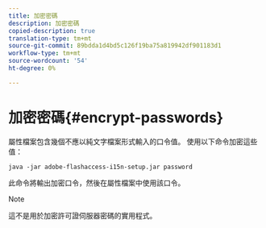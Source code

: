 ```yaml
---
title: 加密密碼
description: 加密密碼
copied-description: true
translation-type: tm+mt
source-git-commit: 89bdda1d4bd5c126f19ba75a819942df901183d1
workflow-type: tm+mt
source-wordcount: '54'
ht-degree: 0%

---
```



# 加密密碼{#encrypt-passwords}

屬性檔案包含幾個不應以純文字檔案形式輸入的口令值。 使用以下命令加密這些值：

`java -jar adobe-flashaccess-i15n-setup.jar password`

此命令將輸出加密口令，然後在屬性檔案中使用該口令。

>[!NOTE]
>這不是用於加密許可證伺服器密碼的實用程式。

